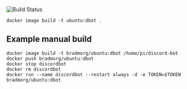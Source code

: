 


![Build Status](https://travis-ci.com/Saiprasad16/discord-bot.png?branch=master)



```shell
docker image build -t ubuntu:dbot .
```

## Example manual build
``` shell
docker image build -t bradmorg/ubuntu:dbot /home/pi/discord-bot
docker push bradmorg/ubuntu:dbot 
docker stop discordbot 
docker rm discordbot
docker run --name discordbot --restart always -d -e TOKEN=$TOKEN bradmorg/ubuntu:dbot
```
